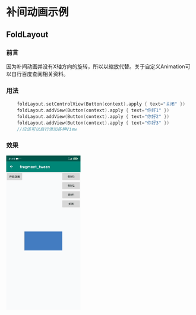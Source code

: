# 补间动画示例

## FoldLayout
 
### 前言
因为补间动画并没有X轴方向的旋转，所以以缩放代替。关于自定义Animation可以自行百度查阅相关资料。

### 用法

```kotlin
    foldLayout.setControlView(Button(context).apply { text="关闭" })
    foldLayout.addView(Button(context).apply { text="你好1" })
    foldLayout.addView(Button(context).apply { text="你好2" })
    foldLayout.addView(Button(context).apply { text="你好3" })
    //应该可以自行添加各种View
```
### 效果
![小股票](https://github.com/cathu/DemoCode/blob/master/%E8%A1%A5%E9%97%B4%E5%8A%A8%E7%94%BB%E7%A4%BA%E4%BE%8B/foldGIF.gif?raw=true)
